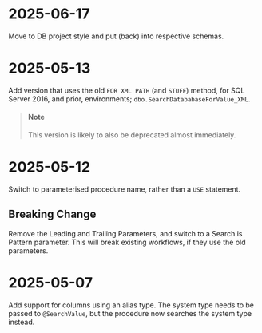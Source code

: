 # 2025-06-17
Move to DB project style and put (back) into respective schemas.

# 2025-05-13
Add version that uses the old `FOR XML PATH` (and `STUFF`) method, for SQL Server 2016, and prior, environments; `dbo.SearchDatababaseForValue_XML`.
> #### Note
> This version is likely to also be deprecated almost immediately.

# 2025-05-12 
Switch to parameterised procedure name, rather than a `USE` statement.

## Breaking Change
Remove the Leading and Trailing Parameters, and switch to a Search is Pattern parameter. This will break existing workflows, if they use the old parameters.

# 2025-05-07
Add support for columns using an alias type. The system type needs to be passed to `@SearchValue`, but the procedure now searches the system type instead.